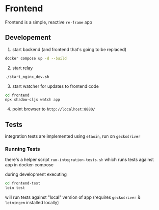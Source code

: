 # Frontend

Frontend is a simple, reactive `re-frame` app

## Developement

1. start backend (and frontend that's going to be replaced)

```sh
docker compose up -d --build
```
2. start relay

```sh
./start_nginx_dev.sh
```
3. start watcher for updates to frontend code
```sh
cd frontend
npx shadow-cljs watch app
```
4. point browser to `http://localhost:8880/`

## Tests

integration tests are implemented using `etaoin`, run on `geckodriver`

### Running Tests

there's a helper script `run-integration-tests.sh` which runs tests against app in docker-compose

during development executing 
```sh 
cd frontend-test
lein test
```
will run tests against "local" version of app (requires `geckodriver` & `leiningen` installed locally)

